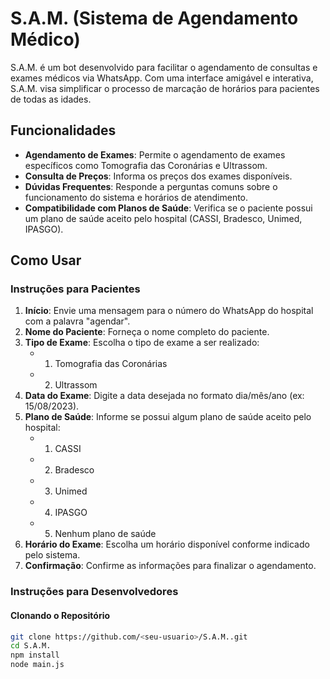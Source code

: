 # S.A.M. (Sistema de Agendamento Médico)

S.A.M. é um bot desenvolvido para facilitar o agendamento de consultas e exames médicos via WhatsApp. Com uma interface amigável e interativa, S.A.M. visa simplificar o processo de marcação de horários para pacientes de todas as idades.

## Funcionalidades

- **Agendamento de Exames**: Permite o agendamento de exames específicos como Tomografia das Coronárias e Ultrassom.
- **Consulta de Preços**: Informa os preços dos exames disponíveis.
- **Dúvidas Frequentes**: Responde a perguntas comuns sobre o funcionamento do sistema e horários de atendimento.
- **Compatibilidade com Planos de Saúde**: Verifica se o paciente possui um plano de saúde aceito pelo hospital (CASSI, Bradesco, Unimed, IPASGO).

## Como Usar

### Instruções para Pacientes

1. **Início**: Envie uma mensagem para o número do WhatsApp do hospital com a palavra "agendar".
2. **Nome do Paciente**: Forneça o nome completo do paciente.
3. **Tipo de Exame**: Escolha o tipo de exame a ser realizado:
   - 1. Tomografia das Coronárias
   - 2. Ultrassom
4. **Data do Exame**: Digite a data desejada no formato dia/mês/ano (ex: 15/08/2023).
5. **Plano de Saúde**: Informe se possui algum plano de saúde aceito pelo hospital:
   - 1. CASSI
   - 2. Bradesco
   - 3. Unimed
   - 4. IPASGO
   - 5. Nenhum plano de saúde
6. **Horário do Exame**: Escolha um horário disponível conforme indicado pelo sistema.
7. **Confirmação**: Confirme as informações para finalizar o agendamento.

### Instruções para Desenvolvedores

#### Clonando o Repositório

```bash
git clone https://github.com/<seu-usuario>/S.A.M..git
cd S.A.M.
npm install
node main.js


